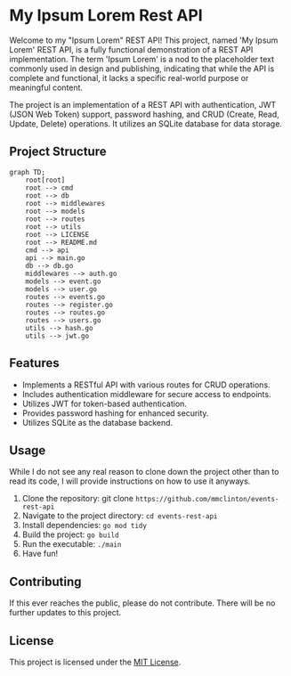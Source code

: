 # My Ipsum Lorem Rest API 

Welcome to my "Ipsum Lorem" REST API! This project, named 'My Ipsum Lorem' REST API, is a fully functional demonstration of a REST API implementation. The term 'Ipsum Lorem' is a nod to the placeholder text commonly used in design and publishing, indicating that while the API is complete and functional, it lacks a specific real-world purpose or meaningful content. 

The project is an implementation of a REST API with authentication, JWT (JSON Web Token) support, password hashing, and CRUD (Create, Read, Update, Delete) operations. It utilizes an SQLite database for data storage.

## Project Structure
```mermaid
graph TD;
    root[root]
    root --> cmd
    root --> db
    root --> middlewares
    root --> models
    root --> routes
    root --> utils
    root --> LICENSE
    root --> README.md
    cmd --> api
    api --> main.go
    db --> db.go
    middlewares --> auth.go
    models --> event.go
    models --> user.go
    routes --> events.go
    routes --> register.go
    routes --> routes.go
    routes --> users.go
    utils --> hash.go
    utils --> jwt.go
```

## Features 
- Implements a RESTful API with various routes for CRUD operations.
- Includes authentication middleware for secure access to endpoints. 
- Utilizes JWT for token-based authentication. 
- Provides password hashing for enhanced security. 
- Utilizes SQLite as the database backend.

## Usage
While I do not see any real reason to clone down the project other than to read its code, I will provide instructions on how to use it anyways. 

1. Clone the repository: git clone `https://github.com/mmclinton/events-rest-api`
2. Navigate to the project directory: `cd events-rest-api`
3. Install dependencies: `go mod tidy`
4. Build the project: `go build`
5. Run the executable: `./main`
6. Have fun!

## Contributing
If this ever reaches the public, please do not contribute. There will be no further updates to this project.

## License
This project is licensed under the [MIT License](LICENSE).
